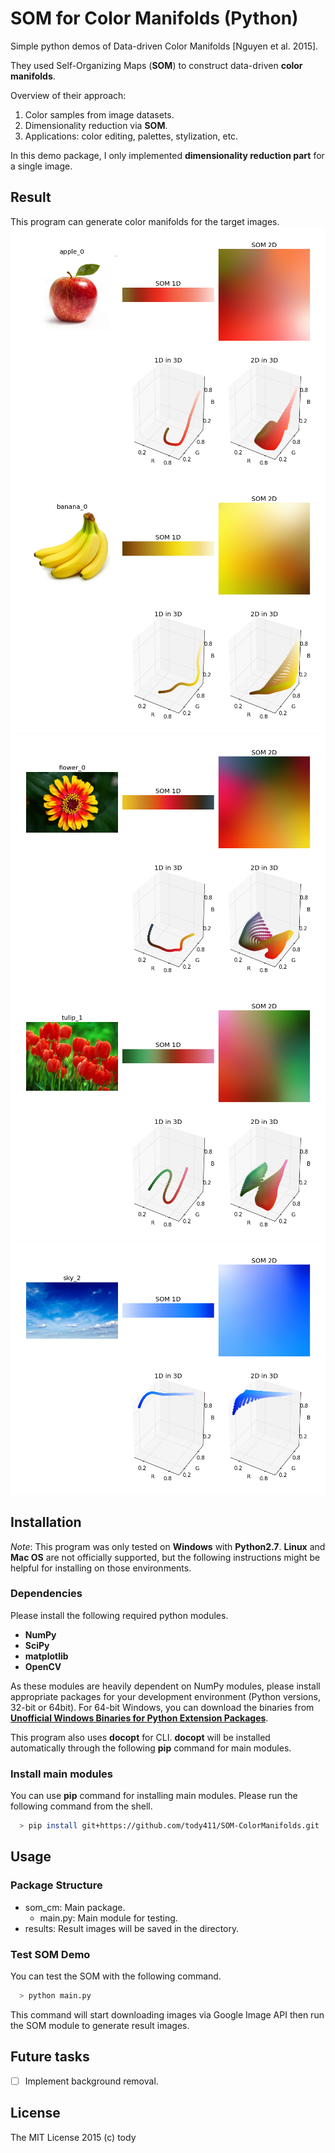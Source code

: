 
SOM for Color Manifolds (Python)
====

Simple python demos of Data-driven Color Manifolds [Nguyen et al. 2015].

They used Self-Organizing Maps (**SOM**) to construct data-driven **color manifolds**.

Overview of their approach:

1. Color samples from image datasets.
2. Dimensionality reduction via **SOM**.
3. Applications: color editing, palettes, stylization, etc.

In this demo package, I only implemented **dimensionality reduction part** for a single image.

## Result
This program can generate color manifolds for the target images.
![apple_0](som_cm/results/apple_0.png)
![banana_0](som_cm/results/banana_0.png)
![flower_0](som_cm/results/flower_0.png)
![tulip_1](som_cm/results/tulip_1.png)
![sky_2](som_cm/results/sky_2.png)

## Installation

*Note*: This program was only tested on **Windows** with **Python2.7**.
**Linux** and **Mac OS** are not officially supported,
but the following instructions might be helpful for installing on those environments.

### Dependencies
Please install the following required python modules.

* **NumPy**
* **SciPy**
* **matplotlib**
* **OpenCV**

As these modules are heavily dependent on NumPy modules, please install appropriate packages for your development environment (Python versions, 32-bit or 64bit).
For 64-bit Windows, you can download the binaries from [**Unofficial Windows Binaries for Python Extension Packages**](http://www.lfd.uci.edu/~gohlke/pythonlibs/).

This program also uses **docopt** for CLI.
**docopt** will be installed automatically through the following **pip** command for main modules.

### Install main modules

You can use **pip** command for installing main modules.
Please run the following command from the shell.

``` bash
  > pip install git+https://github.com/tody411/SOM-ColorManifolds.git
```

## Usage
### Package Structure
* som_cm: Main package.
    - main.py: Main module for testing.
* results: Result images will be saved in the directory.

### Test SOM Demo
You can test the SOM with the following command.
``` bash
  > python main.py
```

This command will start downloading images via Google Image API then run the SOM module to generate result images.

<!-- ## API Document

API document will be managed by [doxygen](http://www.stack.nl/~dimitri/doxygen/) framework.
Online version is provided in the following link:
* [**inversetoon API Document**](http://tody411.github.io/InverseToon/index.html) (html)

For a local copy, please use the following doxygen command from *doxygen* directory.
``` bash
  > doxygen doxygen_config
``` -->

## Future tasks

* [ ] Implement background removal.

## License

The MIT License 2015 (c) tody